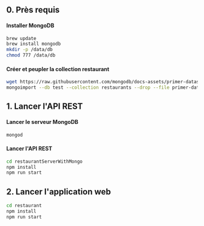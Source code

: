 ## 0. Près requis

#### Installer MongoDB

```bash
brew update
brew install mongodb
mkdir -p /data/db
chmod 777 /data/db
```

#### Créer et peupler la collection restaurant

```bash
wget https://raw.githubusercontent.com/mongodb/docs-assets/primer-dataset/primer-dataset.json
mongoimport --db test --collection restaurants --drop --file primer-dataset.json
```

## 1. Lancer l'API REST

#### Lancer le serveur MongoDB

```bash
mongod
```

#### Lancer l'API REST

```bash
cd restaurantServerWithMongo
npm install
npm run start
```

## 2. Lancer l'application web
```bash
cd restaurant
npm install
npm run start
```
